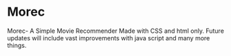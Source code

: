 # Morec
Morec- A Simple Movie Recommender Made with CSS and html only. Future updates will include vast improvements with java script and many more things.
